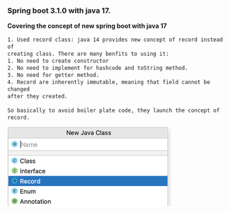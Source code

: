 ### Spring boot 3.1.0 with java 17.

**Covering the concept of new spring boot with java 17**

```shell
1. Used record class: java 14 provides new concept of record instead of
creating class. There are many benfits to using it:
1. No need to create constructor
2. No need to implement for hashcode and toString method.
3. No need for getter method.
4. Record are inherently immutable, meaning that field cannot be changed
after they created.

So basically to avoid boiler plate code, they launch the concept of record.

```
![Alt Text](doc/img_1.png)

